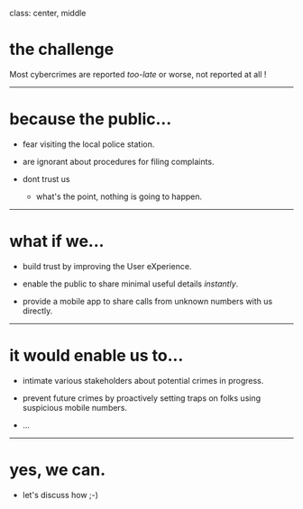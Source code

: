 class: center, middle

# the challenge

Most cybercrimes are reported _too-late_ or worse, not reported at all !



---

# because the public...

* fear visiting the local police station.

* are ignorant about procedures for filing complaints. 

* dont trust us
  * what's the point, nothing is going to happen.



---

# what if we...

* build trust by improving the User eXperience.

* enable the public to share minimal useful details _instantly_.

* provide a mobile app to share calls from unknown numbers with us directly.



---

# it would enable us to...  

* intimate various stakeholders about potential crimes in progress.

* prevent future crimes by proactively setting traps on folks using suspicious mobile numbers.

* ...



---

# yes, we can.

* let's discuss how ;-)
